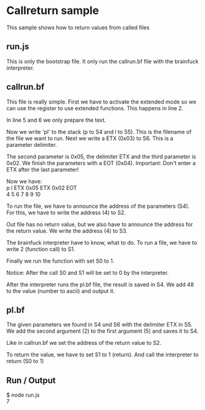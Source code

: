 Callreturn sample
================

This sample shows how to return values from called files

run.js
------

This is only the bootstrap file. It only run the callrun.bf file with the brainfuck interpreter.

callrun.bf
-------

This file is really simple. First we have to activate the extended mode so we can use the register to use extended functions. This happens in line 2.

In line 5 and 6 we only prepare the text.

Now we write 'pl' to the stack (p to S4 and l to S5). This is the filename of the file we want to run. Next we write a ETX (0x03) to S6. This is a parameter delimiter.

The second parameter is 0x05, the delimiter ETX and the third parameter is 0x02. We finish the parameters with a EOT (0x04).
Important: Don't enter a ETX after the last parameter!

Now we have:<br />
p l ETX 0x05 ETX 0x02 EOT <br />
4 5 6   7    8   9    10

To run the file, we have to announce the address of the parameters (S4). For this, we have to write the address (4) to S2.

Out file has no return value, but we also have to announce the address for the return value. We write the address (4) to S3.

The brainfuck interpreter have to know, what to do. To run a file, we have to write 2 (function call) to S1.

Finally we run the function with set S0 to 1.

Notice: After the call S0 and S1 will be set to 0 by the interpreter.

After the interpreter runs the pl.bf file, the result is saved in S4. We add 48 to the value (number to ascii) and output it.


pl.bf
-----

The given parameters we found in S4 und S6 with the delimiter ETX in S5.
We add the second argument (2) to the first argument (5) and saves it to S4.

Like in callrun.bf we set the address of the return value to S2.

To return the value, we have to set S1 to 1 (return). And call the interpreter to return (S0 to 1)

Run / Output
------

$ node run.js<br />
7

